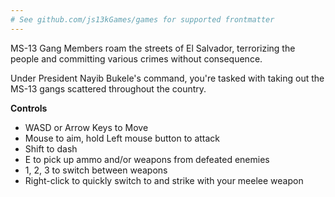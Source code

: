 ```yaml
---
# See github.com/js13kGames/games for supported frontmatter
---
```

MS-13 Gang Members roam the streets of El Salvador, terrorizing the people and committing various crimes without consequence.

Under President Nayib Bukele's command, you're tasked with taking out the MS-13 gangs scattered throughout the country.

**Controls**
- WASD or Arrow Keys to Move
- Mouse to aim, hold Left mouse button to attack
- Shift to dash
- E to pick up ammo and/or weapons from defeated enemies
- 1, 2, 3 to switch between weapons
- Right-click to quickly switch to and strike with your meelee weapon